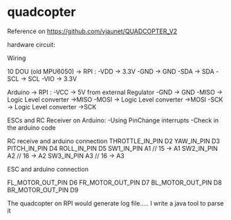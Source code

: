 # quadcopter
Reference on https://github.com/vjaunet/QUADCOPTER_V2

hardware circuit:

Wiring

10 DOU (old MPU6050) -> RPI : -VDD -> 3.3V -GND -> GND -SDA -> SDA -SCL -> SCL -VIO -> 3.3V

Arduino -> RPI : -VCC -> 5V from external Regulator -GND -> GND -MISO -> Logic Level converter ->MISO -MOSI -> Logic Level converter ->MOSI -SCK -> Logic Level converter ->SCK

ESCs and RC Receiver on Arduino: -Using PinChange interrupts -Check in the arduino code

RC receive and arduino connection
THROTTLE_IN_PIN  D2
YAW_IN_PIN D3
PITCH_IN_PIN D4
ROLL_IN_PIN D5
SW1_IN_PIN  A1  //   15 -> A1
SW2_IN_PIN  A2  //   16 -> A2 
SW3_IN_PIN  A3  //   16 -> A3 

ESC and arduino connection

FL_MOTOR_OUT_PIN D6
FR_MOTOR_OUT_PIN D7
BL_MOTOR_OUT_PIN D8
BR_MOTOR_OUT_PIN D9



The quadcopter on RPI would generate log file..... I write a java tool to parse it 


